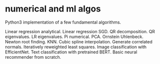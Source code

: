 # numerical and ml algos
Python3 implementation of a few fundamental algorithms.

Linear regression analytical.
Linear regression SGD.
QR decomposition.
QR eigenvalues.
LR eigenvalues.
Pi numerical.
PCA.
Ornstein Uhlenbeck.
Newton root finding.
KNN.
Cubic spline interpolation.
Generate correlated normals.
Iteratively reweighted least squares.
Image classification with EfficientNet.
Text classification with pretrained BERT.
Basic neural recommender from scratch.
